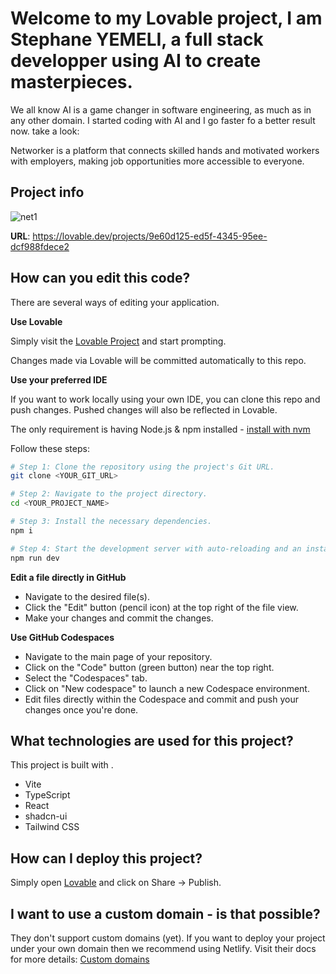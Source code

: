 # Welcome to my Lovable project, I am Stephane YEMELI, a full stack developper using AI to create masterpieces. 
We all know AI is a game changer in software engineering, as much as in any other domain. I started coding with AI and I go faster fo a better result now. take a look:

Networker is a platform that connects skilled hands and motivated workers with employers, making job opportunities more accessible to everyone.

## Project info
![net1](https://github.com/user-attachments/assets/d0dc08ca-86ac-429a-85f0-7b62c83b5ed3)

**URL**: https://lovable.dev/projects/9e60d125-ed5f-4345-95ee-dcf988fdece2

## How can you edit this code?

There are several ways of editing your application.

**Use Lovable**

Simply visit the [Lovable Project](https://lovable.dev/projects/9e60d125-ed5f-4345-95ee-dcf988fdece2) and start prompting.

Changes made via Lovable will be committed automatically to this repo.

**Use your preferred IDE**

If you want to work locally using your own IDE, you can clone this repo and push changes. Pushed changes will also be reflected in Lovable.

The only requirement is having Node.js & npm installed - [install with nvm](https://github.com/nvm-sh/nvm#installing-and-updating)

Follow these steps:

```sh
# Step 1: Clone the repository using the project's Git URL.
git clone <YOUR_GIT_URL>

# Step 2: Navigate to the project directory.
cd <YOUR_PROJECT_NAME>

# Step 3: Install the necessary dependencies.
npm i

# Step 4: Start the development server with auto-reloading and an instant preview.
npm run dev
```

**Edit a file directly in GitHub**

- Navigate to the desired file(s).
- Click the "Edit" button (pencil icon) at the top right of the file view.
- Make your changes and commit the changes.

**Use GitHub Codespaces**

- Navigate to the main page of your repository.
- Click on the "Code" button (green button) near the top right.
- Select the "Codespaces" tab.
- Click on "New codespace" to launch a new Codespace environment.
- Edit files directly within the Codespace and commit and push your changes once you're done.

## What technologies are used for this project?

This project is built with .

- Vite
- TypeScript
- React
- shadcn-ui
- Tailwind CSS

## How can I deploy this project?

Simply open [Lovable](https://lovable.dev/projects/9e60d125-ed5f-4345-95ee-dcf988fdece2) and click on Share -> Publish.

## I want to use a custom domain - is that possible?

They don't support custom domains (yet). If you want to deploy your project under your own domain then we recommend using Netlify. Visit their docs for more details: [Custom domains](https://docs.lovable.dev/tips-tricks/custom-domain/)

